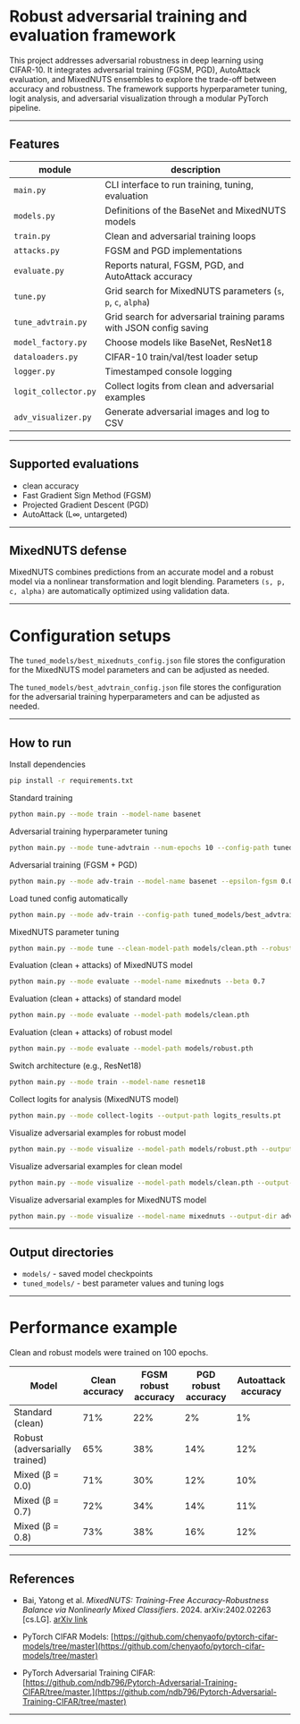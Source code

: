 # Robust adversarial training and evaluation framework

This project addresses adversarial robustness in deep learning using CIFAR-10. It integrates adversarial training (FGSM, PGD), AutoAttack evaluation, and MixedNUTS ensembles to explore the trade-off between accuracy and robustness. The framework supports hyperparameter tuning, logit analysis, and adversarial visualization through a modular PyTorch pipeline.

---

## Features

| module              | description                                                                 |
|---------------------|-----------------------------------------------------------------------------|
| `main.py`           | CLI interface to run training, tuning, evaluation                           |
| `models.py`         | Definitions of the BaseNet and MixedNUTS models                             |
| `train.py`          | Clean and adversarial training loops                                        |
| `attacks.py`        | FGSM and PGD implementations                                                |
| `evaluate.py`       | Reports natural, FGSM, PGD, and AutoAttack accuracy                         |
| `tune.py`           | Grid search for MixedNUTS parameters (`s`, `p`, `c`, `alpha`)               |
| `tune_advtrain.py`  | Grid search for adversarial training params with JSON config saving         |
| `model_factory.py`  | Choose models like BaseNet, ResNet18                                        |
| `dataloaders.py`    | CIFAR-10 train/val/test loader setup                                        |
| `logger.py`         | Timestamped console logging                                                 |
| `logit_collector.py`| Collect logits from clean and adversarial examples                          |
| `adv_visualizer.py` | Generate adversarial images and log to CSV                                  |


---

## Supported evaluations

- clean accuracy
- Fast Gradient Sign Method (FGSM)
- Projected Gradient Descent (PGD)
- AutoAttack (L∞, untargeted)

---

## MixedNUTS defense

MixedNUTS combines predictions from an accurate model and a robust model via a nonlinear transformation and logit blending. Parameters `(s, p, c, alpha)` are automatically optimized using validation data.

---

# Configuration setups

The `tuned_models/best_mixednuts_config.json` file stores the configuration for the MixedNUTS model parameters and can be adjusted as needed.

The `tuned_models/best_advtrain_config.json` file stores the configuration for the adversarial training hyperparameters and can be adjusted as needed.

---
## How to run

Install dependencies
```bash
pip install -r requirements.txt
```

Standard training
```bash
python main.py --mode train --model-name basenet
```

Adversarial training hyperparameter tuning
```bash
python main.py --mode tune-advtrain --num-epochs 10 --config-path tuned_models/best_advtrain_config.json
```

Adversarial training (FGSM + PGD)
```bash
python main.py --mode adv-train --model-name basenet --epsilon-fgsm 0.03 --epsilon-pgd 0.03 --pgd-steps 40 --pgd-alpha 0.01
```

Load tuned config automatically
```bash
python main.py --mode adv-train --config-path tuned_models/best_advtrain_config.json
```

MixedNUTS parameter tuning
```bash
python main.py --mode tune --clean-model-path models/clean.pth --robust-model-path models/robust.pth --beta 0.7
```

Evaluation (clean + attacks) of MixedNUTS model
```bash
python main.py --mode evaluate --model-name mixednuts --beta 0.7
```

Evaluation (clean + attacks) of standard model
```bash
python main.py --mode evaluate --model-path models/clean.pth
```
Evaluation (clean + attacks) of robust model
```bash
python main.py --mode evaluate --model-path models/robust.pth
```

Switch architecture (e.g., ResNet18)
```bash
python main.py --mode train --model-name resnet18
```

Collect logits for analysis (MixedNUTS model)
```bash
python main.py --mode collect-logits --output-path logits_results.pt
```

Visualize adversarial examples for robust model
```bash
python main.py --mode visualize --model-path models/robust.pth --output-dir adv_images_robust
```
Visualize adversarial examples for clean model
```bash
python main.py --mode visualize --model-path models/clean.pth --output-dir adv_images_clean
```
Visualize adversarial examples for MixedNUTS model
```bash
python main.py --mode visualize --model-name mixednuts --output-dir adv_images_mixednuts
```

---

## Output directories

- `models/` - saved model checkpoints
- `tuned_models/` - best parameter values and tuning logs

---

# Performance example

Clean and robust models were trained on 100 epochs.

| Model                          | Clean accuracy | FGSM robust accuracy | PGD robust accuracy | Autoattack accuracy |
| ------------------------------ | -------------- | -------------------- | ------------------- |---------------------|
| Standard (clean)               | 71%            | 22%                  | 2%                  | 1%                  |
| Robust (adversarially trained) | 65%            | 38%                  | 14%                 | 12%                 |
| Mixed (β = 0.0)                | 71%            | 30%                  | 12%                 | 10%                 |
| Mixed (β = 0.7)                | 72%            | 34%                  | 14%                 | 11%                 |
| Mixed (β = 0.8)                | 73%            | 38%                  | 16%                 | 12%                 |

---

## References

- Bai, Yatong et al. *MixedNUTS: Training-Free Accuracy-Robustness Balance via Nonlinearly Mixed Classifiers*. 2024. arXiv:2402.02263 [cs.LG]. [arXiv link](https://arxiv.org/abs/2402.02263)

- PyTorch CIFAR Models: [https://github.com/chenyaofo/pytorch-cifar-models/tree/master](https://github.com/chenyaofo/pytorch-cifar-models/tree/master)

- PyTorch Adversarial Training CIFAR: [https://github.com/ndb796/Pytorch-Adversarial-Training-CIFAR/tree/master.](https://github.com/ndb796/Pytorch-Adversarial-Training-CIFAR/tree/master)

---